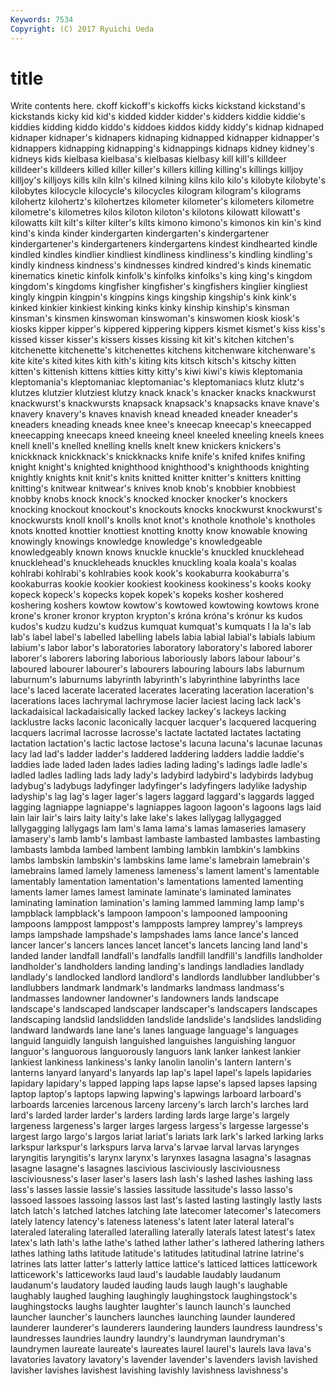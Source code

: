 ```yaml
---
Keywords: 7534 
Copyright: (C) 2017 Ryuichi Ueda
---
```


# title

Write contents here.
ckoff kickoff's kickoffs kicks kickstand kickstand's
kickstands kicky kid kid's kidded kidder kidder's kidders kiddie kiddie's
kiddies kidding kiddo kiddo's kiddoes kiddos kiddy kiddy's kidnap kidnaped
kidnaper kidnaper's kidnapers kidnaping kidnapped kidnapper kidnapper's kidnappers kidnapping kidnapping's
kidnappings kidnaps kidney kidney's kidneys kids kielbasa kielbasa's kielbasas kielbasy
kill kill's killdeer killdeer's killdeers killed killer killer's killers killing
killing's killings killjoy killjoy's killjoys kills kiln kiln's kilned kilning
kilns kilo kilo's kilobyte kilobyte's kilobytes kilocycle kilocycle's kilocycles kilogram
kilogram's kilograms kilohertz kilohertz's kilohertzes kilometer kilometer's kilometers kilometre kilometre's
kilometres kilos kiloton kiloton's kilotons kilowatt kilowatt's kilowatts kilt kilt's
kilter kilter's kilts kimono kimono's kimonos kin kin's kind kind's
kinda kinder kindergarten kindergarten's kindergartener kindergartener's kindergarteners kindergartens kindest kindhearted
kindle kindled kindles kindlier kindliest kindliness kindliness's kindling kindling's kindly
kindness kindness's kindnesses kindred kindred's kinds kinematic kinematics kinetic kinfolk
kinfolk's kinfolks kinfolks's king king's kingdom kingdom's kingdoms kingfisher kingfisher's
kingfishers kinglier kingliest kingly kingpin kingpin's kingpins kings kingship kingship's
kink kink's kinked kinkier kinkiest kinking kinks kinky kinship kinship's
kinsman kinsman's kinsmen kinswoman kinswoman's kinswomen kiosk kiosk's kiosks kipper
kipper's kippered kippering kippers kismet kismet's kiss kiss's kissed kisser
kisser's kissers kisses kissing kit kit's kitchen kitchen's kitchenette kitchenette's
kitchenettes kitchens kitchenware kitchenware's kite kite's kited kites kith kith's
kiting kits kitsch kitsch's kitschy kitten kitten's kittenish kittens kitties
kitty kitty's kiwi kiwi's kiwis kleptomania kleptomania's kleptomaniac kleptomaniac's kleptomaniacs
klutz klutz's klutzes klutzier klutziest klutzy knack knack's knacker knacks
knackwurst knackwurst's knackwursts knapsack knapsack's knapsacks knave knave's knavery knavery's
knaves knavish knead kneaded kneader kneader's kneaders kneading kneads knee
knee's kneecap kneecap's kneecapped kneecapping kneecaps kneed kneeing kneel kneeled
kneeling kneels knees knell knell's knelled knelling knells knelt knew
knickers knickers's knickknack knickknack's knickknacks knife knife's knifed knifes knifing
knight knight's knighted knighthood knighthood's knighthoods knighting knightly knights knit
knit's knits knitted knitter knitter's knitters knitting knitting's knitwear knitwear's
knives knob knob's knobbier knobbiest knobby knobs knock knock's knocked
knocker knocker's knockers knocking knockout knockout's knockouts knocks knockwurst knockwurst's
knockwursts knoll knoll's knolls knot knot's knothole knothole's knotholes knots
knotted knottier knottiest knotting knotty know knowable knowing knowingly knowings
knowledge knowledge's knowledgeable knowledgeably known knows knuckle knuckle's knuckled knucklehead
knucklehead's knuckleheads knuckles knuckling koala koala's koalas kohlrabi kohlrabi's kohlrabies
kook kook's kookaburra kookaburra's kookaburras kookie kookier kookiest kookiness kookiness's
kooks kooky kopeck kopeck's kopecks kopek kopek's kopeks kosher koshered
koshering koshers kowtow kowtow's kowtowed kowtowing kowtows krone krone's kroner
kronor krypton krypton's króna króna's krónur ks kudos kudos's kudzu
kudzu's kudzus kumquat kumquat's kumquats l la la's lab lab's
label label's labelled labelling labels labia labial labial's labials labium
labium's labor labor's laboratories laboratory laboratory's labored laborer laborer's laborers
laboring laborious laboriously labors labour labour's laboured labourer labourer's labourers
labouring labours labs laburnum laburnum's laburnums labyrinth labyrinth's labyrinthine labyrinths
lace lace's laced lacerate lacerated lacerates lacerating laceration laceration's lacerations
laces lachrymal lachrymose lacier laciest lacing lack lack's lackadaisical lackadaisically
lacked lackey lackey's lackeys lacking lacklustre lacks laconic laconically lacquer
lacquer's lacquered lacquering lacquers lacrimal lacrosse lacrosse's lactate lactated lactates
lactating lactation lactation's lactic lactose lactose's lacuna lacuna's lacunae lacunas
lacy lad lad's ladder ladder's laddered laddering ladders laddie laddie's
laddies lade laded laden lades ladies lading lading's ladings ladle
ladle's ladled ladles ladling lads lady lady's ladybird ladybird's ladybirds
ladybug ladybug's ladybugs ladyfinger ladyfinger's ladyfingers ladylike ladyship ladyship's lag
lag's lager lager's lagers laggard laggard's laggards lagged lagging lagniappe
lagniappe's lagniappes lagoon lagoon's lagoons lags laid lain lair lair's
lairs laity laity's lake lake's lakes lallygag lallygagged lallygagging lallygags
lam lam's lama lama's lamas lamaseries lamasery lamasery's lamb lamb's
lambast lambaste lambasted lambastes lambasting lambasts lambda lambed lambent lambing
lambkin lambkin's lambkins lambs lambskin lambskin's lambskins lame lame's lamebrain
lamebrain's lamebrains lamed lamely lameness lameness's lament lament's lamentable lamentably
lamentation lamentation's lamentations lamented lamenting laments lamer lames lamest laminate
laminate's laminated laminates laminating lamination lamination's laming lammed lamming lamp
lamp's lampblack lampblack's lampoon lampoon's lampooned lampooning lampoons lamppost lamppost's
lampposts lamprey lamprey's lampreys lamps lampshade lampshade's lampshades lams lance
lance's lanced lancer lancer's lancers lances lancet lancet's lancets lancing
land land's landed lander landfall landfall's landfalls landfill landfill's landfills
landholder landholder's landholders landing landing's landings landladies landlady landlady's landlocked
landlord landlord's landlords landlubber landlubber's landlubbers landmark landmark's landmarks landmass
landmass's landmasses landowner landowner's landowners lands landscape landscape's landscaped landscaper
landscaper's landscapers landscapes landscaping landslid landslidden landslide landslide's landslides landsliding
landward landwards lane lane's lanes language language's languages languid languidly
languish languished languishes languishing languor languor's languorous languorously languors lank
lanker lankest lankier lankiest lankiness lankiness's lanky lanolin lanolin's lantern
lantern's lanterns lanyard lanyard's lanyards lap lap's lapel lapel's lapels
lapidaries lapidary lapidary's lapped lapping laps lapse lapse's lapsed lapses
lapsing laptop laptop's laptops lapwing lapwing's lapwings larboard larboard's larboards
larcenies larcenous larceny larceny's larch larch's larches lard lard's larded
larder larder's larders larding lards large large's largely largeness largeness's
larger larges largess largess's largesse largesse's largest largo largo's largos
lariat lariat's lariats lark lark's larked larking larks larkspur larkspur's
larkspurs larva larva's larvae larval larvas larynges laryngitis laryngitis's larynx
larynx's larynxes lasagna lasagna's lasagnas lasagne lasagne's lasagnes lascivious lasciviously
lasciviousness lasciviousness's laser laser's lasers lash lash's lashed lashes lashing
lass lass's lasses lassie lassie's lassies lassitude lassitude's lasso lasso's
lassoed lassoes lassoing lassos last last's lasted lasting lastingly lastly
lasts latch latch's latched latches latching late latecomer latecomer's latecomers
lately latency latency's lateness lateness's latent later lateral lateral's lateraled
lateraling lateralled lateralling laterally laterals latest latest's latex latex's lath
lath's lathe lathe's lathed lather lather's lathered lathering lathers lathes
lathing laths latitude latitude's latitudes latitudinal latrine latrine's latrines lats
latter latter's latterly lattice lattice's latticed lattices latticework latticework's latticeworks
laud laud's laudable laudably laudanum laudanum's laudatory lauded lauding lauds
laugh laugh's laughable laughably laughed laughing laughingly laughingstock laughingstock's laughingstocks
laughs laughter laughter's launch launch's launched launcher launcher's launchers launches
launching launder laundered launderer launderer's launderers laundering launders laundress laundress's
laundresses laundries laundry laundry's laundryman laundryman's laundrymen laureate laureate's laureates
laurel laurel's laurels lava lava's lavatories lavatory lavatory's lavender lavender's
lavenders lavish lavished lavisher lavishes lavishest lavishing lavishly lavishness lavishness's
